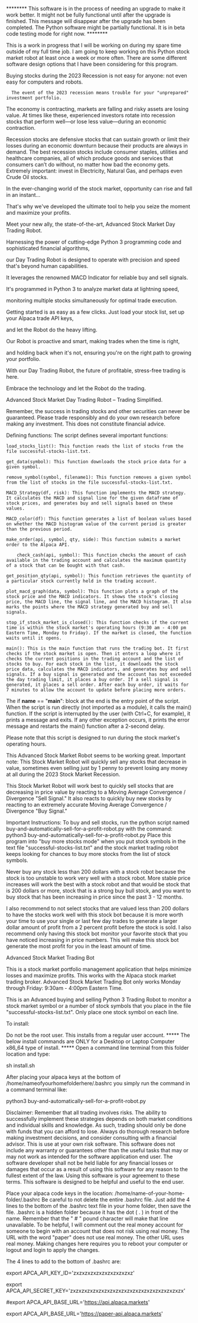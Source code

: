******** This software is in the process of needing an upgrade to make it work better. It might not be fully functional until after the upgrade is finished. This message will disappear after the upgrade has been completed. The Python software might be partially functional. It is in beta code testing mode for right now. ********

This is a work in progress that I will be working on during my spare time outside of my full time job. I am going to keep working on this Python stock market robot at least once a week or more often. There are some different software design options that I have been considering for this program. 

Buying stocks during the 2023 Recession is not easy for anyone: not even easy for computers and robots. 

      The event of the 2023 recession means trouble for your "unprepared" investment portfolio. 
   The economy is contracting, markets are falling and risky assets are losing value. 
   At times like these, experienced investors rotate 
   into recession stocks that perform well—or lose less value—during an economic contraction. 

Recession stocks are defensive stocks that can sustain growth or 
limit their losses during an economic downturn because their products are always in demand. 
The best recession stocks include consumer staples, utilities and healthcare companies, 
all of which produce goods and services that consumers can’t do without, no matter how bad the economy gets.
 Extremely important: invest in Electricity, Natural Gas, and perhaps even Crude Oil stocks. 
   
   In the ever-changing world of the stock market, opportunity can rise and fall in an instant...

That's why we've developed the ultimate tool to help you seize the moment and maximize your profits. 

Meet your new ally, the state-of-the-art, Advanced Stock Market Day Trading Robot. 

Harnessing the power of cutting-edge Python 3 programming code and sophisticated financial algorithms, 

our Day Trading Robot is designed to operate with precision and speed that's beyond human capabilities. 

It leverages the renowned MACD Indicator for reliable buy and sell signals. 

It's programmed in Python 3 to analyze market data at lightning speed, 

monitoring multiple stocks simultaneously for optimal trade execution.


Getting started is as easy as a few clicks. Just load your stock list, set up your Alpaca trade API keys, 

and let the Robot do the heavy lifting. 

Our Robot is proactive and smart, making trades when the time is right, 

and holding back when it's not, ensuring you're on the right path to growing your portfolio. 

With our Day Trading Robot, the future of profitable, stress-free trading is here. 

Embrace the technology and let the Robot do the trading. 

Advanced Stock Market Day Trading Robot – Trading Simplified. 

Remember, the success in trading stocks and other securities can never be guaranteed. 
Please trade responsibly and do your own research before making any investment. 
This does not constitute financial advice.

Defining functions: The script defines several important functions:

    load_stocks_list(): This function reads the list of stocks from the file successful-stocks-list.txt.

    get_data(symbol): This function downloads the stock price data for a given symbol. 

    remove_symbol(symbol, filename1): This function removes a given symbol from the list of stocks in the file successful-stocks-list.txt.

    MACD_Strategy(df, risk): This function implements the MACD strategy. It calculates the MACD and signal line for the given dataframe of stock prices, and generates buy and sell signals based on these values.

    MACD_color(df): This function generates a list of boolean values based on whether the MACD histogram value of the current period is greater than the previous period.

    make_order(api, symbol, qty, side): This function submits a market order to the Alpaca API.

        check_cash(api, symbol): This function checks the amount of cash available in the trading account and calculates the maximum quantity of a stock that can be bought with that cash.

    get_position_qty(api, symbol): This function retrieves the quantity of a particular stock currently held in the trading account.

    plot_macd_graph(data, symbol): This function plots a graph of the stock price and the MACD indicators. It shows the stock's closing price, the MACD line, the signal line, and the MACD histogram. It also marks the points where the MACD strategy generated buy and sell signals.

    stop_if_stock_market_is_closed(): This function checks if the current time is within the stock market's operating hours (9:30 am - 4:00 pm Eastern Time, Monday to Friday). If the market is closed, the function waits until it opens.

    main(): This is the main function that runs the trading bot. It first checks if the stock market is open. Then it enters a loop where it checks the current positions in the trading account and the list of stocks to buy. For each stock in the list, it downloads the stock price data, calculates the MACD indicators, and generates buy and sell signals. If a buy signal is generated and the account has not exceeded the day trading limit, it places a buy order. If a sell signal is generated, it places a sell order. After each buy order, it waits for 7 minutes to allow the account to update before placing more orders.

The if __name__ == "__main__": block at the end is the entry point of the script. When the script is run directly (not imported as a module), it calls the main() function. If the script is interrupted by the user (with Ctrl+C, for example), it prints a message and exits. If any other exception occurs, it prints the error message and restarts the main() function after a 2-second delay.

Please note that this script is designed to run during the stock market's operating hours. 

This Advanced Stock Market Robot seems to be working great. 
Important note: This Stock Market Robot will quickly sell any stocks 
that decrease in value, sometimes even selling just by 1 penny to prevent losing any money 
at all during the 2023 Stock Market Recession. 

This Stock Market Robot will work best to quickly sell stocks that are decreasing in price value 
by reacting to a Moving Average Convergence / Divergence "Sell Signal." 
It also reacts to quickly buy new stocks by reacting to an extremely accurate 
Moving Average Convergence / Divergence "Buy Signal." 

Important Instructions: 
     To buy and sell stocks, run the python script named buy-and-automatically-sell-for-a-profit-robot.py 
with the command: python3 buy-and-automatically-sell-for-a-profit-robot.py 
 Place this program into "buy more stocks mode" 
 when you put stock symbols in the text file "successful-stocks-list.txt"
 and the stock market trading robot keeps looking for chances to buy more stocks
 from the list of stock symbols.

 Never buy any stock less than 200 dollars with a stock robot 
because the stock is too unstable to work very well with a stock robot. 
More stable price increases will work the best with a stock robot 
and that would be stock that is 200 dollars or more, 
stock that is a strong buy bull stock, 
and you want to buy stock that has been increasing in price since 
the past 3 - 12 months. 

   I also recommend to not select stocks that are valued less than 200 dollars to have the stocks work well 
with this stock bot because it is more worth your time to use your single or last few day trades 
to generate a larger dollar amount of profit from a 2 percent profit before the stock is sold. 
I also recommend only having this stock bot monitor your favorite stock that you have 
noticed increasing in price numbers. This will make this stock bot generate the most profit for 
you in the least amount of time. 

Advanced Stock Market Trading Bot

This is a stock market portfolio management application that helps minimize losses and maximize profits.
This works with the Alpaca stock market trading broker. 
Advanced Stock Market Trading Bot only works Monday through Friday: 9:30am - 4:00pm Eastern Time.

This is an Advanced buying and selling Python 3 Trading Robot 
to monitor a stock market symbol or a number of stock symbols that you place in the file "successful-stocks-list.txt". 
Only place one stock symbol on each line. 


To install:

Do not be the root user. This installs from a regular user account. 
***** The below install commands are ONLY for a Desktop or Laptop Computer x86_64 type of install. ***** 
Open a command line terminal from this folder location and type: 

sh install.sh

After placing your alpaca keys at the bottom of /home/nameofyourhomefolderhere/.bashrc you simply run the command in a command terminal like:

python3 buy-and-automatically-sell-for-a-profit-robot.py 

Disclaimer: Remember that all trading involves risks. The ability to successfully implement these strategies depends on both market conditions and individual skills and knowledge. As such, trading should only be done with funds that you can afford to lose. Always do thorough research before making investment decisions, and consider consulting with a financial advisor. This is use at your own risk software. This software does not include any warranty or guarantees other than the useful tasks that may or may not work as intended for the software application end user. The software developer shall not be held liable for any financial losses or damages that occur as a result of using this software for any reason to the fullest extent of the law. Using this software is your agreement to these terms. This software is designed to be helpful and useful to the end user.

Place your alpaca code keys in the location: /home/name-of-your-home-folder/.bashrc Be careful to not delete the entire .bashrc file. Just add the 4 lines to the bottom of the .bashrc text file in your home folder, then save the file. .bashrc is a hidden folder because it has the dot ( . ) in front of the name. Remember that the " # " pound character will make that line unavailable. To be helpful, I will comment out the real money account for someone to begin with an account that does not risk using real money. The URL with the word "paper" does not use real money. The other URL uses real money. Making changes here requires you to reboot your computer or logout and login to apply the changes.

The 4 lines to add to the bottom of .bashrc are:

export APCA_API_KEY_ID='zxzxzxzxzxzxzxzxzxzxz'

export APCA_API_SECRET_KEY='zxzxzxzxzxzxzxzxzxzxzxzxzxzxzxzxzxzxzxzx'

#export APCA_API_BASE_URL='https://api.alpaca.markets'

export APCA_API_BASE_URL='https://paper-api.alpaca.markets'
